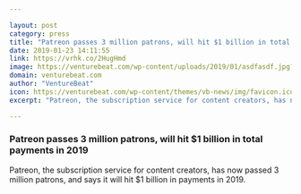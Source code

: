 ```yaml
---

layout: post
category: press
title: "Patreon passes 3 million patrons, will hit $1 billion in total payments in 2019"
date: 2019-01-23 14:11:55
link: https://vrhk.co/2HugHmd
image: https://venturebeat.com/wp-content/uploads/2019/01/asdfasdf.jpg?w=1200&strip=all
domain: venturebeat.com
author: "VentureBeat"
icon: https://venturebeat.com/wp-content/themes/vb-news/img/favicon.ico
excerpt: "Patreon, the subscription service for content creators, has now passed 3 million patrons, and says it will hit $1 billion in payments in 2019."

---
```


### Patreon passes 3 million patrons, will hit $1 billion in total payments in 2019

Patreon, the subscription service for content creators, has now passed 3 million patrons, and says it will hit $1 billion in payments in 2019.